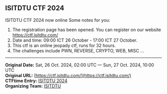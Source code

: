 ## ISITDTU CTF 2024

ISITDTU CTF 2024 now online
Some notes for you:

1. The registration page has been opened. You can register on our website https://ctf.isitdtu.com/
2. Date and time: 09:00 ICT 26 October - 17:00 ICT 27 October.
3. This ctf is an online jeopady ctf, runs for 32 hours.
4. The challenges include PWN, REVERSE, CRYPTO, WEB, MISC ...

---
**Original Date:** Sat, 26 Oct. 2024, 02:00 UTC — Sun, 27 Oct. 2024, 10:00 UTC<br>
**Original URL:** [https://ctf.isitdtu.com/](https://ctf.isitdtu.com/)<br>
**CTFtime Entry:** [ISITDTU 2024](https://ctftime.org/event/2456/)<br>
**Organizing Team:** [ISITDTU](https://ctftime.org/team/8241)<br>
<!-- Official URL: https://ctf.isitdtu.com/ -->